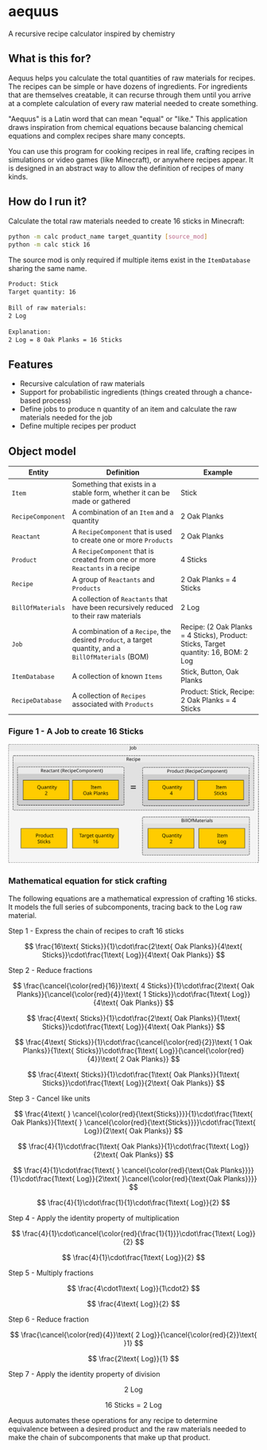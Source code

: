 # aequus

A recursive recipe calculator inspired by chemistry

## What is this for?

Aequus helps you calculate the total quantities of raw materials for recipes. The recipes can be simple or have dozens of ingredients. For ingredients that are themselves creatable, it can recurse through them until you arrive at a complete calculation of every raw material needed to create something.

"Aequus" is a Latin word that can mean "equal" or "like." This application draws inspiration from chemical equations because balancing chemical equations and complex recipes share many concepts.

You can use this program for cooking recipes in real life, crafting recipes in simulations or video games (like Minecraft), or anywhere recipes appear. It is designed in an abstract way to allow the definition of recipes of many kinds.

## How do I run it?

Calculate the total raw materials needed to create 16 sticks in Minecraft:

```bash
python -m calc product_name target_quantity [source_mod]
python -m calc stick 16
```

The source mod is only required if multiple items exist in the `ItemDatabase` sharing the same name.

```text
Product: Stick
Target quantity: 16

Bill of raw materials:
2 Log

Explanation:
2 Log = 8 Oak Planks = 16 Sticks
```

## Features

- Recursive calculation of raw materials
- Support for probabilistic ingredients (things created through a chance-based process)
- Define jobs to produce n quantity of an item and calculate the raw materials needed for the job
- Define multiple recipes per product

## Object model

| Entity | Definition | Example |
| ------ | ---------- | ------- |
| `Item` | Something that exists in a stable form, whether it can be made or gathered | Stick |
| `RecipeComponent` | A combination of an `Item` and a quantity | 2 Oak Planks |
| `Reactant` | A `RecipeComponent` that is used to create one or more `Products` | 2 Oak Planks |
| `Product` | A `RecipeComponent` that is created from one or more `Reactants` in a recipe | 4 Sticks |
| `Recipe` | A group of `Reactants` and `Products` | 2 Oak Planks = 4 Sticks |
| `BillOfMaterials` | A collection of `Reactants` that have been recursively reduced to their raw materials | 2 Log |
| `Job` | A combination of a `Recipe`, the desired `Product`, a target quantity, and a `BillOfMaterials` (BOM) | Recipe: (2 Oak Planks = 4 Sticks), Product: Sticks, Target quantity: 16, BOM: 2 Log |
| `ItemDatabase` | A collection of known `Items` | Stick, Button, Oak Planks |
| `RecipeDatabase` | A collection of `Recipes` associated with `Products` | Product: Stick, Recipe: 2 Oak Planks = 4 Sticks |

### Figure 1 - A Job to create 16 Sticks

![Figure 1 - A Job to create 16 Sticks](object_model_job.svg)

### Mathematical equation for stick crafting

The following equations are a mathematical expression of crafting 16 sticks. It models the full series of subcomponents, tracing back to the Log raw material.

Step 1 - Express the chain of recipes to craft 16 sticks

$$ \frac{16\text{ Sticks}}{1}\cdot\frac{2\text{ Oak Planks}}{4\text{ Sticks}}\cdot\frac{1\text{ Log}}{4\text{ Oak Planks}} $$

Step 2 - Reduce fractions

$$ \frac{\cancel{\color{red}{16}}\text{ 4 Sticks}}{1}\cdot\frac{2\text{ Oak Planks}}{\cancel{\color{red}{4}}\text{ 1 Sticks}}\cdot\frac{1\text{ Log}}{4\text{ Oak Planks}} $$

$$ \frac{4\text{ Sticks}}{1}\cdot\frac{2\text{ Oak Planks}}{1\text{ Sticks}}\cdot\frac{1\text{ Log}}{4\text{ Oak Planks}} $$

$$ \frac{4\text{ Sticks}}{1}\cdot\frac{\cancel{\color{red}{2}}\text{ 1 Oak Planks}}{1\text{ Sticks}}\cdot\frac{1\text{ Log}}{\cancel{\color{red}{4}}\text{ 2 Oak Planks}} $$

$$ \frac{4\text{ Sticks}}{1}\cdot\frac{1\text{ Oak Planks}}{1\text{ Sticks}}\cdot\frac{1\text{ Log}}{2\text{ Oak Planks}} $$

Step 3 - Cancel like units

$$ \frac{4\text{ } \cancel{\color{red}{\text{Sticks}}}}{1}\cdot\frac{1\text{ Oak Planks}}{1\text{ } \cancel{\color{red}{\text{Sticks}}}}\cdot\frac{1\text{ Log}}{2\text{ Oak Planks}} $$

$$ \frac{4}{1}\cdot\frac{1\text{ Oak Planks}}{1}\cdot\frac{1\text{ Log}}{2\text{ Oak Planks}} $$

$$ \frac{4}{1}\cdot\frac{1\text{ } \cancel{\color{red}{\text{Oak Planks}}}}{1}\cdot\frac{1\text{ Log}}{2\text{ }\cancel{\color{red}{\text{Oak Planks}}}} $$

$$ \frac{4}{1}\cdot\frac{1}{1}\cdot\frac{1\text{ Log}}{2} $$

Step 4 - Apply the identity property of multiplication

$$ \frac{4}{1}\cdot\cancel{\color{red}{\frac{1}{1}}}\cdot\frac{1\text{ Log}}{2} $$

$$ \frac{4}{1}\cdot\frac{1\text{ Log}}{2} $$

Step 5 - Multiply fractions

$$ \frac{4\cdot1\text{ Log}}{1\cdot2} $$

$$ \frac{4\text{ Log}}{2} $$

Step 6 - Reduce fraction

$$ \frac{\cancel{\color{red}{4}}\text{ 2 Log}}{\cancel{\color{red}{2}}\text{ }1} $$

$$ \frac{2\text{ Log}}{1} $$

Step 7 - Apply the identity property of division

$$ 2\text{ Log} $$

$$ 16\text{ Sticks} = 2\text{ Log} $$

Aequus automates these operations for any recipe to determine equivalence between a desired product and the raw materials needed to make the chain of subcomponents that make up that product.
